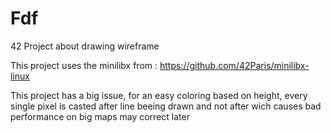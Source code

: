 # Fdf
42 Project about drawing wireframe

This project uses the minilibx from : https://github.com/42Paris/minilibx-linux

This project has a big issue, for an easy coloring based on height, every single pixel is casted after line beeing drawn and not after wich causes bad performance on big maps may correct later